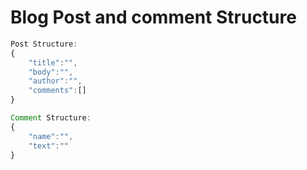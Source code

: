 # Blog Post and comment Structure
```js
Post Structure:
{
    "title":"",
    "body":"",
    "author":"",
    "comments":[]
}

Comment Structure:
{
    "name":"",
    "text":""
}
```